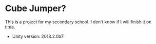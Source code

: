 # Cube Jumper?

This is a project for my secondary school. I don't know if I will finish it on time.

- Unity version: 2018.2.0b7
